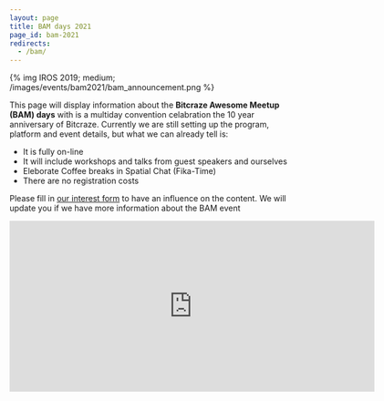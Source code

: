```yaml
---
layout: page
title: BAM days 2021
page_id: bam-2021
redirects:
  - /bam/
---
```


{% img IROS 2019; medium; /images/events/bam2021/bam_announcement.png %}

 This page will display information about the **Bitcraze Awesome Meetup (BAM) days** with is a multiday convention celabration the 10 year anniversary of Bitcraze. Currently we are still setting up the program, platform and event details, but what we can already tell is:

* It is fully on-line
* It will include workshops and talks from guest speakers and ourselves
* Eleborate Coffee breaks  in Spatial Chat (Fika-Time)
* There are no registration costs

Please fill in [our interest form](https://forms.gle/3GPG3dj1Ud1RG52Q6) to have an influence on the content. We will update you if we have more information about the BAM event


<iframe src="https://docs.google.com/forms/d/e/1FAIpQLSfweW7TIZSJFulGDMEHfpCCIb8pGikzcq-tFN7rF3weKBwZFw/viewform?embedded=true" width="640" height="300" frameborder="0" marginheight="0" marginwidth="0">Loading…</iframe>
